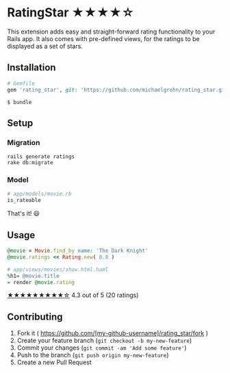 # RatingStar ★★★★☆

This extension adds easy and straight-forward rating functionality to your Rails app. It also comes with pre-defined views, for the ratings to be displayed as a set of stars.

## Installation

```ruby    
# Gemfile
gem 'rating_star', git: 'https://github.com/michaelgrohn/rating_star.git'
```
```shell
$ bundle
```

## Setup

### Migration
```shell
rails generate ratings
rake db:migrate
```

### Model
```ruby
# app/models/movie.rb
is_rateable
```

That's it! 😃

## Usage
```ruby
@movie = Movie.find_by name: 'The Dark Knight'
@movie.ratings << Rating.new( 0.8 )
```
```ruby
# app/views/movies/show.html.haml
%h1= @movie.title
= render @movie.rating
```

<span class='rateable rating' data-value='0.85' data-votes='20' id='rating_new' itemprop='aggregateRating' itemscope itemtype='http://schema.org/AggregateRating'>
          <meta content='4.25' itemprop='ratingValue'>
          <meta content='5' itemprop='bestRating'>
          <meta content='0' itemprop='worstRating'>
          <meta content='20' itemprop='ratingCount'>
          <span class='rateable stars' data-value='0.85'><span class='rateable star' data-value='1.0'><span class='half_star rateable' data-value='1.0'><a data-method="post" href="/ratings?rating%5Brateable_id%5D=1&amp;rating%5Brateable_type%5D=Scene&amp;rating%5Brater_id%5D=1&amp;rating%5Bvalue%5D=0.1" rel="nofollow">★</a></span><span class='half_star rateable' data-value='1.0'><a data-method="post" href="/ratings?rating%5Brateable_id%5D=1&amp;rating%5Brateable_type%5D=Scene&amp;rating%5Brater_id%5D=1&amp;rating%5Bvalue%5D=0.2" rel="nofollow">★</a></span></span><span class='rateable star' data-value='1.0'><span class='half_star rateable' data-value='1.0'><a data-method="post" href="/ratings?rating%5Brateable_id%5D=1&amp;rating%5Brateable_type%5D=Scene&amp;rating%5Brater_id%5D=1&amp;rating%5Bvalue%5D=0.3" rel="nofollow">★</a></span><span class='half_star rateable' data-value='1.0'><a data-method="post" href="/ratings?rating%5Brateable_id%5D=1&amp;rating%5Brateable_type%5D=Scene&amp;rating%5Brater_id%5D=1&amp;rating%5Bvalue%5D=0.4" rel="nofollow">★</a></span></span><span class='rateable star' data-value='1.0'><span class='half_star rateable' data-value='1.0'><a data-method="post" href="/ratings?rating%5Brateable_id%5D=1&amp;rating%5Brateable_type%5D=Scene&amp;rating%5Brater_id%5D=1&amp;rating%5Bvalue%5D=0.5" rel="nofollow">★</a></span><span class='half_star rateable' data-value='1.0'><a data-method="post" href="/ratings?rating%5Brateable_id%5D=1&amp;rating%5Brateable_type%5D=Scene&amp;rating%5Brater_id%5D=1&amp;rating%5Bvalue%5D=0.6" rel="nofollow">★</a></span></span><span class='rateable star' data-value='1.0'><span class='half_star rateable' data-value='1.0'><a data-method="post" href="/ratings?rating%5Brateable_id%5D=1&amp;rating%5Brateable_type%5D=Scene&amp;rating%5Brater_id%5D=1&amp;rating%5Bvalue%5D=0.7" rel="nofollow">★</a></span><span class='half_star rateable' data-value='1.0'><a data-method="post" href="/ratings?rating%5Brateable_id%5D=1&amp;rating%5Brateable_type%5D=Scene&amp;rating%5Brater_id%5D=1&amp;rating%5Bvalue%5D=0.8" rel="nofollow">★</a></span></span><span class='rateable star' data-value='0.25'><span class='half_star rateable' data-value='0.5'><a data-method="post" href="/ratings?rating%5Brateable_id%5D=1&amp;rating%5Brateable_type%5D=Scene&amp;rating%5Brater_id%5D=1&amp;rating%5Bvalue%5D=0.9" rel="nofollow">★</a></span><span class='half_star rateable' data-value='0'><a data-method="post" href="/ratings?rating%5Brateable_id%5D=1&amp;rating%5Brateable_type%5D=Scene&amp;rating%5Brater_id%5D=1&amp;rating%5Bvalue%5D=1.0" rel="nofollow">☆</a></span></span></span>
          <span class='info'>
            <span class='value'>
              <span class='numerator' itemprop='ratingValue'>4.3</span>
              <span class='seperator'>out of</span>
              <span class='denominator' itemprop='bestRating'>5</span>
            </span>
            <span class='votes'>(<span itemprop='ratingCount'>20</span>
            <span>ratings</span>)</span>
          </span>
        </span>

    
## Contributing

1. Fork it ( https://github.com/[my-github-username]/rating_star/fork )
2. Create your feature branch (`git checkout -b my-new-feature`)
3. Commit your changes (`git commit -am 'Add some feature'`)
4. Push to the branch (`git push origin my-new-feature`)
5. Create a new Pull Request
